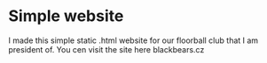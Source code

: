 # Simple website

I made this simple static .html website for our floorball club that I am president of. You cen visit the site here blackbears.cz 
